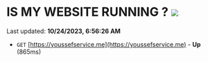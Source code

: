 # IS MY WEBSITE RUNNING ? [![](https://img.shields.io/static/v1?label=Sponsor&message=%E2%9D%A4&logo=GitHub&color=%23fe8e86)](https://github.com/sponsors/<username>)

Last updated: **10/24/2023, 6:56:26 AM**

- `GET` [https://youssefservice.me](https://youssefservice.me) - **Up** (865ms)
